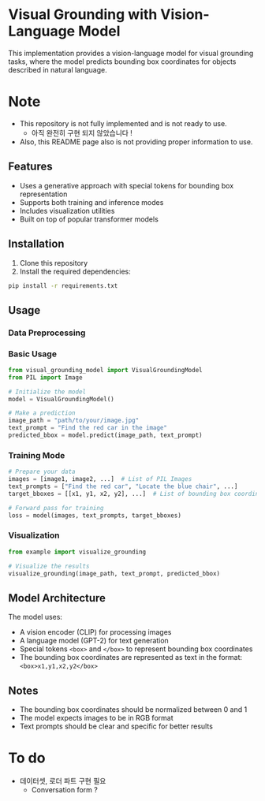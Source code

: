 # Visual Grounding with Vision-Language Model

This implementation provides a vision-language model for visual grounding tasks, where the model predicts bounding box coordinates for objects described in natural language.
# Note
- This repository is not fully implemented and is not ready to use.
  - 아직 완전히 구현 되지 않았습니다 !
- Also, this README page also is not providing proper information to use.
## Features

- Uses a generative approach with special tokens for bounding box representation
- Supports both training and inference modes
- Includes visualization utilities
- Built on top of popular transformer models

## Installation

1. Clone this repository
2. Install the required dependencies:
```bash
pip install -r requirements.txt
```

## Usage
### Data Preprocessing

### Basic Usage

```python
from visual_grounding_model import VisualGroundingModel
from PIL import Image

# Initialize the model
model = VisualGroundingModel()

# Make a prediction
image_path = "path/to/your/image.jpg"
text_prompt = "Find the red car in the image"
predicted_bbox = model.predict(image_path, text_prompt)
```

### Training Mode

```python
# Prepare your data
images = [image1, image2, ...]  # List of PIL Images
text_prompts = ["Find the red car", "Locate the blue chair", ...]
target_bboxes = [[x1, y1, x2, y2], ...]  # List of bounding box coordinates

# Forward pass for training
loss = model(images, text_prompts, target_bboxes)
```

### Visualization

```python
from example import visualize_grounding

# Visualize the results
visualize_grounding(image_path, text_prompt, predicted_bbox)
```

## Model Architecture

The model uses:
- A vision encoder (CLIP) for processing images
- A language model (GPT-2) for text generation
- Special tokens `<box>` and `</box>` to represent bounding box coordinates
- The bounding box coordinates are represented as text in the format: `<box>x1,y1,x2,y2</box>`

## Notes

- The bounding box coordinates should be normalized between 0 and 1
- The model expects images to be in RGB format
- Text prompts should be clear and specific for better results 

# To do
- 데이터셋, 로더 파트 구현 필요
  - Conversation form ?
